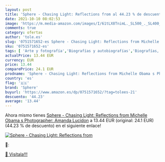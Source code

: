 ```yaml
---
layout: post
title: 'Sphere - Chasing Light: Reflections from al 44.23 % de descuento'
date: 2021-10-10 08:02:53
image: 'https://m.media-amazon.com/images/I/61tLX8TnimL._SL500_._SL400_.jpg'
comments: true
category: ofertas
author: 'tole.es'
slug: '0751571652-es Sphere - Chasing Light: Reflections from Michelle Obama s...'
sku: '0751571652-es'
tags: [ 'Arte y fotografía','Biografías y autobiografías','Biografías, diarios y hechos reales','Colecciones de fotografía y exhibiciones','Estructuras y procesos políticos','Fotografía y vídeo','Gobierno','Historia de la fotografía','Historia del arte','Historia, teoría y crítica de arte, cine y fotografía','Libros','Política','Retrato fotográfico','Teoría política','sphere', ]
actualPrice: 13.44 EUR
currency: EUR
price: 13.44
comparePrice: 24.1 EUR
prodname: 'Sphere - Chasing Light: Reflections from Michelle Obama s Photographer: Amanda Lucidon'
country: 'es'
flag: '🇪🇸'
brand: 'Sphere'
buyurl: 'https://www.amazon.es/dp/0751571652/?tag=tolees-21'
descuento: '44.23'
average: '13.44'
---
```


Ahora mismo tienes [Sphere - Chasing Light: Reflections from Michelle Obama s Photographer: Amanda Lucidon](https://www.amazon.es/dp/0751571652/?tag=tolees-21) a 13.44 EUR (original: 24.1 EUR) (44.23 %  de descuento) en el siguiente enlace!

[![Sphere - Chasing Light: Reflections from](https://m.media-amazon.com/images/I/61tLX8TnimL._SL500_._SL400_.jpg)](https://www.amazon.es/dp/0751571652/?tag=tolees-21)

🔎:


[🛒 Visítala!!!](https://www.amazon.es/dp/0751571652/?tag=tolees-21)
